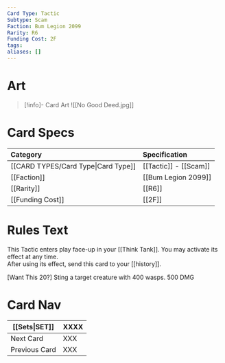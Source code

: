 ```yaml
---
Card Type: Tactic
Subtype: Scam
Faction: Bum Legion 2099
Rarity: R6
Funding Cost: 2F
tags: 
aliases: []
---
```

# Art

> [!info]- Card Art
> ![[No Good Deed.jpg]]

# Card Specs

| Category | Specification| 
| :--- | :--- |
| [[CARD TYPES/Card Type\|Card Type]] | [[Tactic]] - [[Scam]] |
| [[Faction]] | [[Bum Legion 2099]] |  
| [[Rarity]] | [[R6]] |  
| [[Funding Cost]] | [[2F]] |  

# Rules Text  

This Tactic enters play face-up in your [[Think Tank]]. 
You may activate its effect at any time.  
After using its effect, send this card to your [[history]].  

[Want This 20?] 
Sting a target creature with 400 wasps. 500 DMG

# Card Nav

| [[Sets\|SET]]           | XXXX |
| ------------- | ------------------------------ |
| Next Card     | XXX |
| Previous Card | XXX |


